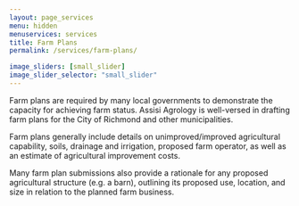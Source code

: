 ```yaml
---
layout: page_services
menu: hidden
menuservices: services
title: Farm Plans
permalink: /services/farm-plans/

image_sliders: [small_slider]
image_slider_selector: "small_slider"
---
```


Farm plans are required by many local governments to demonstrate the capacity for achieving farm status. Assisi Agrology is well-versed in drafting farm plans for the City of Richmond and other municipalities.

Farm plans generally include details on unimproved/improved agricultural capability, soils, drainage and irrigation, proposed farm operator, as well as an estimate of agricultural improvement costs.

Many farm plan submissions also provide a rationale for any proposed agricultural structure (e.g. a barn), outlining its proposed use, location, and size in relation to the planned farm business.